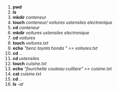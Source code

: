 1. **pwd**
2. **ls**
3. **mkdir** *conteneur*
4. **touch** *conteneur/ voitures ustensiles electronique*
5. **cd** *conteneur*
6. **mkdir** *voitures ustensiles electronique*
7. **cd** *voitures*
8. **touch** *voitures.txt*
9. **echo** *"benz toyota honda " >> voitures.txt*
10. **cd** ..
11. **cd** *ustensiles*
12. **touch** *cuisine.txt*
13. **echo** *"fourchette couteau cuilliere" >> cuisine.txt*
14. **cat** *cuisine.txt*
15. **cd** ..
16. **ls** *-al*